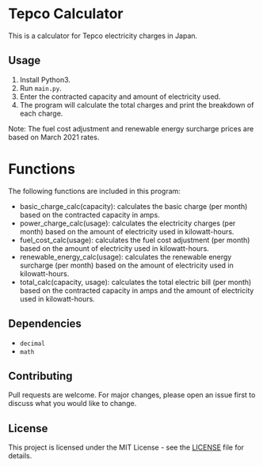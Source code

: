 # Tepco Calculator

This is a calculator for Tepco electricity charges in Japan.

## Usage

1. Install Python3.
2. Run `main.py`.
3. Enter the contracted capacity and amount of electricity used.
4. The program will calculate the total charges and print the breakdown of each charge.

Note: The fuel cost adjustment and renewable energy surcharge prices are based on March 2021 rates.

# Functions
The following functions are included in this program:

+ basic_charge_calc(capacity): calculates the basic charge (per month) based on the contracted capacity in amps.
+ power_charge_calc(usage): calculates the electricity charges (per month) based on the amount of electricity used in kilowatt-hours.
+ fuel_cost_calc(usage): calculates the fuel cost adjustment (per month) based on the amount of electricity used in kilowatt-hours.
+ renewable_energy_calc(usage): calculates the renewable energy surcharge (per month) based on the amount of electricity used in kilowatt-hours.
+ total_calc(capacity, usage): calculates the total electric bill (per month) based on the contracted capacity in amps and the amount of electricity used in kilowatt-hours.

## Dependencies

- `decimal`
- `math`

## Contributing

Pull requests are welcome. For major changes, please open an issue first to discuss what you would like to change.

## License

This project is licensed under the MIT License - see the [LICENSE](LICENSE) file for details.
